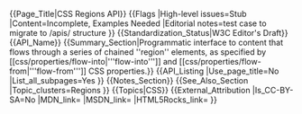 {{Page_Title|CSS Regions API}}
{{Flags
|High-level issues=Stub
|Content=Incomplete, Examples Needed
|Editorial notes=test case to migrate to /apis/ structure
}}
{{Standardization_Status|W3C Editor's Draft}}
{{API_Name}}
{{Summary_Section|Programmatic interface to content that flows through a series of chained ''region'' elements, as specified by [[css/properties/flow-into|'''flow-into''']] and [[css/properties/flow-from|'''flow-from''']] CSS properties.}}
{{API_Listing
|Use_page_title=No
|List_all_subpages=Yes
}}
{{Notes_Section}}
{{See_Also_Section
|Topic_clusters=Regions
}}
{{Topics|CSS}}
{{External_Attribution
|Is_CC-BY-SA=No
|MDN_link=
|MSDN_link=
|HTML5Rocks_link=
}}